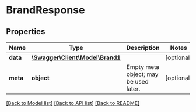 # BrandResponse

## Properties
Name | Type | Description | Notes
------------ | ------------- | ------------- | -------------
**data** | [**\Swagger\Client\Model\Brand1**](Brand1.md) |  | [optional] 
**meta** | **object** | Empty meta object; may be used later. | [optional] 

[[Back to Model list]](../README.md#documentation-for-models) [[Back to API list]](../README.md#documentation-for-api-endpoints) [[Back to README]](../README.md)


